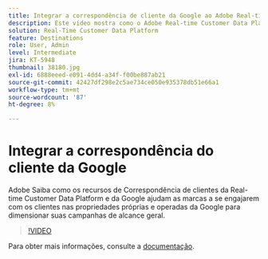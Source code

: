```yaml
---
title: Integrar a correspondência de cliente da Google ao Adobe Real-time Customer Data Platform
description: Este vídeo mostra como o Adobe Real-time Customer Data Platform e os recursos de Correspondência de clientes da Google ajudam as marcas a se engajarem com os clientes nas propriedades próprias e operadas da Google para dimensionar suas campanhas de alcance geral.
solution: Real-Time Customer Data Platform
feature: Destinations
role: User, Admin
level: Intermediate
jira: KT-5948
thumbnail: 38180.jpg
exl-id: 6888eeed-e091-4dd4-a34f-f00be887ab21
source-git-commit: 42427df298e2c5ae734ce050e935378db51e66a1
workflow-type: tm+mt
source-wordcount: '87'
ht-degree: 8%

---
```


# Integrar a correspondência do cliente da Google

Adobe Saiba como os recursos de Correspondência de clientes da Real-time Customer Data Platform e da Google ajudam as marcas a se engajarem com os clientes nas propriedades próprias e operadas da Google para dimensionar suas campanhas de alcance geral.

>[!VIDEO](https://video.tv.adobe.com/v/38180?quality=12&learn=on)

Para obter mais informações, consulte a [documentação](https://experienceleague.adobe.com/docs/experience-platform/destinations/catalog/advertising/google-customer-match.html).
